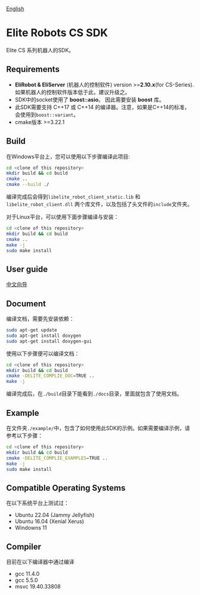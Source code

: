 [English](./README.md)
# Elite Robots CS SDK

Elite CS 系列机器人的SDK。

## Requirements
 * **EliRobot & EliServer** (机器人的控制软件) version >=**2.10.x**(for CS-Series). 
   如果机器人的控制软件版本低于此，建议升级之。  
 * SDK中的socket使用了 **boost::asio**。 因此需要安装 **boost** 库。
 * 此SDK需要支持 C++17 或 C++14 的编译器。注意，如果是C++14的标准，会使用到`boost::variant`。
 * cmake版本 >=3.22.1

## Build
在Windows平台上，您可以使用以下步骤编译此项目:
```bash
cd <clone of this repository>
mkdir build && cd build
cmake ..
cmake --build ./
```
编译完成后会得到`libelite_robot_client_static.lib` 和 `libelite_robot_client.dll` 两个库文件，以及包括了头文件的`include`文件夹。

对于Linux平台，可以使用下面步骤编译与安装：
```bash
cd <clone of this repository>
mkdir build && cd build
cmake ..
make -j
sudo make install
```

## User guide
[中文向导](./doc/UserGuide/cn/UserGuide.cn.md)  

## Document
编译文档，需要先安装依赖：
```bash
sudo apt-get update
sudo apt-get install doxygen
sudo apt-get install doxygen-gui
```

使用以下步骤便可以编译文档：
```bash
cd <clone of this repository>
mkdir build && cd build
cmake -DELITE_COMPLIE_DOC=TRUE ..
make -j
```
编译完成后，在`./build`目录下能看到`./docs`目录，里面就包含了使用文档。

## Example
在文件夹`./example/`中，包含了如何使用此SDK的示例。如果需要编译示例，请参考以下步骤：
```bash
cd <clone of this repository>
mkdir build && cd build
cmake -DELITE_COMPLIE_EXAMPLES=TRUE .. 
make -j
sudo make install
```

## Compatible Operating Systems
在以下系统平台上测试过：

 * Ubuntu 22.04 (Jammy Jellyfish)
 * Ubuntu 16.04 (Xenial Xerus)
 * Windowns 11

## Compiler
目前在以下编译器中通过编译

 * gcc 11.4.0
 * gcc 5.5.0
 * msvc 19.40.33808
